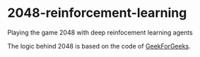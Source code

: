 # 2048-reinforcement-learning

Playing the game 2048 with deep reinfocement learning agents

The logic behind 2048 is based on the code of [GeekForGeeks](https://www.geeksforgeeks.org/2048-game-in-python/).

